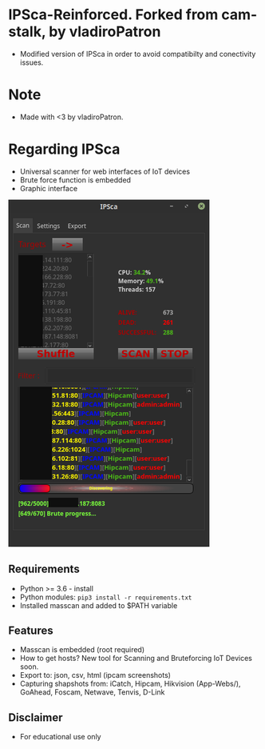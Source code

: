 # IPSca-Reinforced. Forked from cam-stalk, by vladiroPatron
- Modified version of IPSca in order to avoid compatibilty and conectivity issues.

# Note
- Made with <3 by vladiroPatron.

# Regarding IPSca

- Universal scanner for web interfaces of IoT devices
- Brute force function is embedded
- Graphic interface

![IPSCA](dict/example.png)

## Requirements
- Python >= 3.6 - install
- Python modules: `pip3 install -r requirements.txt`
- Installed masscan and added to $PATH variable

## Features
- Masscan is embedded (root required)
- How to get hosts? New tool for Scanning and Bruteforcing IoT Devices soon.
- Export to: json, csv, html (ipcam screenshots)
- Capturing shapshots from: iCatch, Hipcam, Hikvision (App-Webs/), GoAhead, Foscam, Netwave, Tenvis, D-Link

## Disclaimer
- For educational use only
